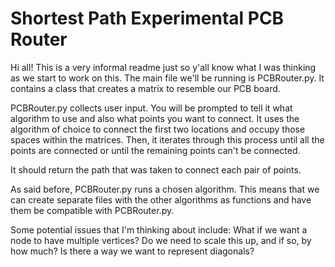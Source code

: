 # Shortest Path Experimental PCB Router
Hi all! This is a very informal readme just so y'all know what I was thinking as we start to work on this. 
The main file we'll be running is PCBRouter.py. It contains a class that creates a matrix to resemble our PCB board. 

PCBRouter.py collects user input. You will be prompted to tell it what algorithm to use and also what points you want to connect. It uses the algorithm of choice to connect the first two locations and occupy those spaces within the matrices. Then, it iterates through this process until all the points are connected or until the remaining points can't be connected. 

It should return the path that was taken to connect each pair of points. 

As said before, PCBRouter.py runs a chosen algorithm. This means that we can create separate files with the other algorithms as functions and have them be compatible with PCBRouter.py. 

Some potential issues that I'm thinking about include:
What if we want a node to have multiple vertices? 
Do we need to scale this up, and if so, by how much? 
Is there a way we want to represent diagonals? 
